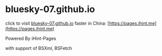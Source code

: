 # bluesky-07.github.io

click to visit [bluesky-07.github.io](https://bluesky-07.github.io)
faster in China: [https://pages.ihint.me](https://pages.ihint.me)

Powered By iHint-Pages

with support of BSXml, BSFetch